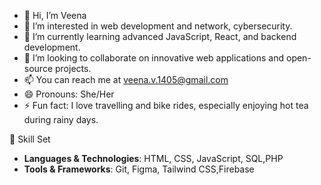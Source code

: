 - 👋 Hi, I’m Veena
- 👀 I’m interested in web development and network, cybersecurity.
- 🌱 I’m currently learning advanced JavaScript, React, and backend development.
- 💞️ I’m looking to collaborate on innovative web applications and open-source projects.
- 📫 You can reach me at veena.v.1405@gmail.com
- 😄 Pronouns: She/Her
- ⚡ Fun fact: I love travelling and bike rides, especially enjoying hot tea during rainy days.

🚀 Skill Set
- **Languages & Technologies**: HTML, CSS, JavaScript, SQL,PHP
- **Tools & Frameworks**: Git, Figma, Tailwind CSS,Firebase
  
